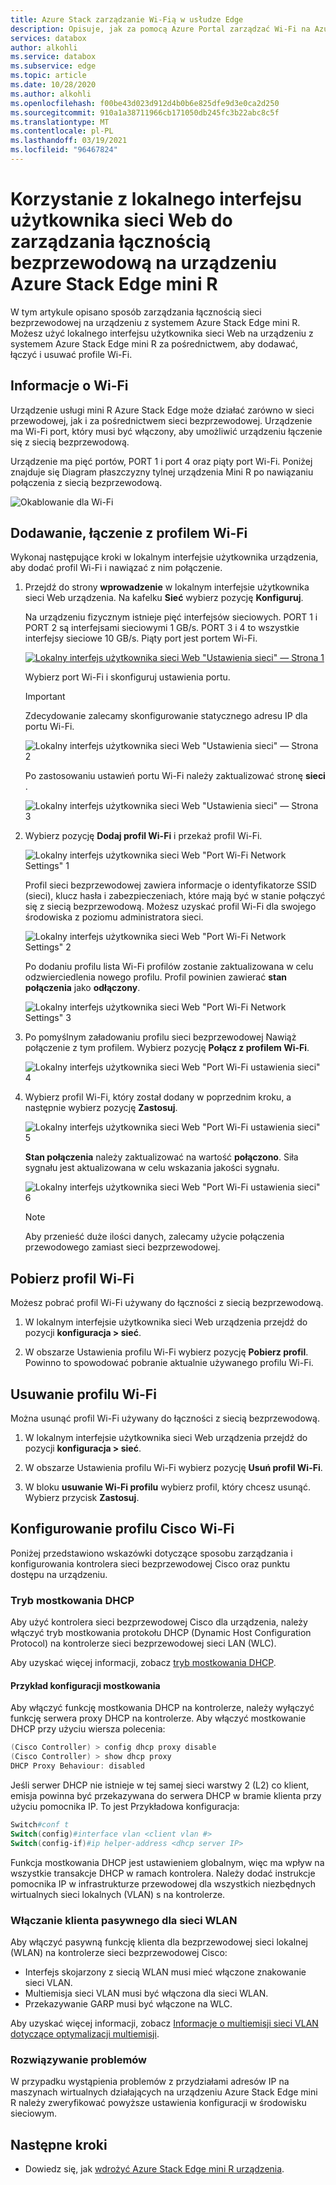 ```yaml
---
title: Azure Stack zarządzanie Wi-Fią w usłudze Edge
description: Opisuje, jak za pomocą Azure Portal zarządzać Wi-Fi na Azure Stack brzegowej.
services: databox
author: alkohli
ms.service: databox
ms.subservice: edge
ms.topic: article
ms.date: 10/28/2020
ms.author: alkohli
ms.openlocfilehash: f00be43d023d912d4b0b6e825dfe9d3e0ca2d250
ms.sourcegitcommit: 910a1a38711966cb171050db245fc3b22abc8c5f
ms.translationtype: MT
ms.contentlocale: pl-PL
ms.lasthandoff: 03/19/2021
ms.locfileid: "96467824"
---
```

# <a name="use-the-local-web-ui-to-manage-wireless-connectivity-on-your-azure-stack-edge-mini-r"></a>Korzystanie z lokalnego interfejsu użytkownika sieci Web do zarządzania łącznością bezprzewodową na urządzeniu Azure Stack Edge mini R

W tym artykule opisano sposób zarządzania łącznością sieci bezprzewodowej na urządzeniu z systemem Azure Stack Edge mini R. Możesz użyć lokalnego interfejsu użytkownika sieci Web na urządzeniu z systemem Azure Stack Edge mini R za pośrednictwem, aby dodawać, łączyć i usuwać profile Wi-Fi.

## <a name="about-wi-fi"></a>Informacje o Wi-Fi

Urządzenie usługi mini R Azure Stack Edge może działać zarówno w sieci przewodowej, jak i za pośrednictwem sieci bezprzewodowej. Urządzenie ma Wi-Fi port, który musi być włączony, aby umożliwić urządzeniu łączenie się z siecią bezprzewodową. 

Urządzenie ma pięć portów, PORT 1 i port 4 oraz piąty port Wi-Fi. Poniżej znajduje się Diagram płaszczyzny tylnej urządzenia Mini R po nawiązaniu połączenia z siecią bezprzewodową.

![Okablowanie dla Wi-Fi](./media/azure-stack-edge-mini-r-deploy-install/wireless-cabled.png)


## <a name="add-connect-to-wi-fi-profile"></a>Dodawanie, łączenie z profilem Wi-Fi

Wykonaj następujące kroki w lokalnym interfejsie użytkownika urządzenia, aby dodać profil Wi-Fi i nawiązać z nim połączenie.

1. Przejdź do strony **wprowadzenie** w lokalnym interfejsie użytkownika sieci Web urządzenia. Na kafelku **Sieć** wybierz pozycję **Konfiguruj**.  
    
    Na urządzeniu fizycznym istnieje pięć interfejsów sieciowych. PORT 1 i PORT 2 są interfejsami sieciowymi 1 GB/s. PORT 3 i 4 to wszystkie interfejsy sieciowe 10 GB/s. Piąty port jest portem Wi-Fi. 

    [![Lokalny interfejs użytkownika sieci Web "Ustawienia sieci" — Strona 1](./media/azure-stack-edge-mini-r-deploy-configure-network-compute-web-proxy/configure-wifi-1.png)](./media/azure-stack-edge-mini-r-deploy-configure-network-compute-web-proxy/configure-wifi-1.png#lightbox)  
    
    Wybierz port Wi-Fi i skonfiguruj ustawienia portu. 
    
    > [!IMPORTANT]
    > Zdecydowanie zalecamy skonfigurowanie statycznego adresu IP dla portu Wi-Fi.  

    ![Lokalny interfejs użytkownika sieci Web "Ustawienia sieci" — Strona 2](./media/azure-stack-edge-mini-r-deploy-configure-network-compute-web-proxy/configure-wifi-2.png)

    Po zastosowaniu ustawień portu Wi-Fi należy zaktualizować stronę **sieci** .

    ![Lokalny interfejs użytkownika sieci Web "Ustawienia sieci" — Strona 3](./media/azure-stack-edge-mini-r-deploy-configure-network-compute-web-proxy/configure-wifi-4.png)

   
2. Wybierz pozycję **Dodaj profil Wi-Fi** i przekaż profil Wi-Fi. 

    ![Lokalny interfejs użytkownika sieci Web "Port Wi-Fi Network Settings" 1](./media/azure-stack-edge-mini-r-deploy-configure-network-compute-web-proxy/add-wifi-profile-1.png)
    
    Profil sieci bezprzewodowej zawiera informacje o identyfikatorze SSID (sieci), klucz hasła i zabezpieczeniach, które mają być w stanie połączyć się z siecią bezprzewodową. Możesz uzyskać profil Wi-Fi dla swojego środowiska z poziomu administratora sieci.

    ![Lokalny interfejs użytkownika sieci Web "Port Wi-Fi Network Settings" 2](./media/azure-stack-edge-mini-r-deploy-configure-network-compute-web-proxy/add-wifi-profile-2.png)

    Po dodaniu profilu lista Wi-Fi profilów zostanie zaktualizowana w celu odzwierciedlenia nowego profilu. Profil powinien zawierać **stan połączenia** jako **odłączony**. 

    ![Lokalny interfejs użytkownika sieci Web "Port Wi-Fi Network Settings" 3](./media/azure-stack-edge-mini-r-deploy-configure-network-compute-web-proxy/add-wifi-profile-3.png)
    
3. Po pomyślnym załadowaniu profilu sieci bezprzewodowej Nawiąż połączenie z tym profilem. Wybierz pozycję **Połącz z profilem Wi-Fi**. 

    ![Lokalny interfejs użytkownika sieci Web "Port Wi-Fi ustawienia sieci" 4](./media/azure-stack-edge-mini-r-deploy-configure-network-compute-web-proxy/add-wifi-profile-4.png)

4. Wybierz profil Wi-Fi, który został dodany w poprzednim kroku, a następnie wybierz pozycję **Zastosuj**. 

    ![Lokalny interfejs użytkownika sieci Web "Port Wi-Fi ustawienia sieci" 5](./media/azure-stack-edge-mini-r-deploy-configure-network-compute-web-proxy/add-wifi-profile-5.png)

    **Stan połączenia** należy zaktualizować na wartość **połączono**. Siła sygnału jest aktualizowana w celu wskazania jakości sygnału. 

    ![Lokalny interfejs użytkownika sieci Web "Port Wi-Fi ustawienia sieci" 6](./media/azure-stack-edge-mini-r-deploy-configure-network-compute-web-proxy/add-wifi-profile-6.png)

    > [!NOTE]
    > Aby przenieść duże ilości danych, zalecamy użycie połączenia przewodowego zamiast sieci bezprzewodowej. 


## <a name="download-wi-fi-profile"></a>Pobierz profil Wi-Fi

Możesz pobrać profil Wi-Fi używany do łączności z siecią bezprzewodową.

1. W lokalnym interfejsie użytkownika sieci Web urządzenia przejdź do pozycji **konfiguracja > sieć**. 

2. W obszarze Ustawienia profilu Wi-Fi wybierz pozycję **Pobierz profil**. Powinno to spowodować pobranie aktualnie używanego profilu Wi-Fi.


## <a name="delete-wi-fi-profile"></a>Usuwanie profilu Wi-Fi

Można usunąć profil Wi-Fi używany do łączności z siecią bezprzewodową.


1. W lokalnym interfejsie użytkownika sieci Web urządzenia przejdź do pozycji **konfiguracja > sieć**. 

2. W obszarze Ustawienia profilu Wi-Fi wybierz pozycję **Usuń profil Wi-Fi**.

3. W bloku **usuwanie Wi-Fi profilu** wybierz profil, który chcesz usunąć. Wybierz przycisk **Zastosuj**.


## <a name="configure-cisco-wi-fi-profile"></a>Konfigurowanie profilu Cisco Wi-Fi

Poniżej przedstawiono wskazówki dotyczące sposobu zarządzania i konfigurowania kontrolera sieci bezprzewodowej Cisco oraz punktu dostępu na urządzeniu. 

### <a name="dhcp-bridging-mode"></a>Tryb mostkowania DHCP

Aby użyć kontrolera sieci bezprzewodowej Cisco dla urządzenia, należy włączyć tryb mostkowania protokołu DHCP (Dynamic Host Configuration Protocol) na kontrolerze sieci bezprzewodowej sieci LAN (WLC).

Aby uzyskać więcej informacji, zobacz [tryb mostkowania DHCP](https://www.cisco.com/c/en/us/support/docs/wireless/4400-series-wireless-lan-controllers/110865-dhcp-wlc.html#anc9).

#### <a name="bridging-configuration-example"></a>Przykład konfiguracji mostkowania

Aby włączyć funkcję mostkowania DHCP na kontrolerze, należy wyłączyć funkcję serwera proxy DHCP na kontrolerze. Aby włączyć mostkowanie DHCP przy użyciu wiersza polecenia:

```powershell
(Cisco Controller) > config dhcp proxy disable
(Cisco Controller) > show dhcp proxy
DHCP Proxy Behaviour: disabled
```

Jeśli serwer DHCP nie istnieje w tej samej sieci warstwy 2 (L2) co klient, emisja powinna być przekazywana do serwera DHCP w bramie klienta przy użyciu pomocnika IP. To jest Przykładowa konfiguracja:

```powershell
Switch#conf t
Switch(config)#interface vlan <client vlan #>
Switch(config-if)#ip helper-address <dhcp server IP>
```

Funkcja mostkowania DHCP jest ustawieniem globalnym, więc ma wpływ na wszystkie transakcje DHCP w ramach kontrolera. Należy dodać instrukcje pomocnika IP w infrastrukturze przewodowej dla wszystkich niezbędnych wirtualnych sieci lokalnych (VLAN) s na kontrolerze.

### <a name="enable-the-passive-client-for-wlan"></a>Włączanie klienta pasywnego dla sieci WLAN

Aby włączyć pasywną funkcję klienta dla bezprzewodowej sieci lokalnej (WLAN) na kontrolerze sieci bezprzewodowej Cisco:

* Interfejs skojarzony z siecią WLAN musi mieć włączone znakowanie sieci VLAN.
* Multiemisja sieci VLAN musi być włączona dla sieci WLAN.
* Przekazywanie GARP musi być włączone na WLC.

Aby uzyskać więcej informacji, zobacz [Informacje o multiemisji sieci VLAN dotyczące optymalizacji multiemisji](https://www.cisco.com/c/en/us/td/docs/wireless/controller/8-5/config-guide/b_cg85/wlan_interfaces.html).

### <a name="troubleshoot"></a>Rozwiązywanie problemów

W przypadku wystąpienia problemów z przydziałami adresów IP na maszynach wirtualnych działających na urządzeniu Azure Stack Edge mini R należy zweryfikować powyższe ustawienia konfiguracji w środowisku sieciowym.

## <a name="next-steps"></a>Następne kroki

- Dowiedz się, jak [wdrożyć Azure Stack Edge mini R urządzenia](azure-stack-edge-mini-r-deploy-prep.md).
